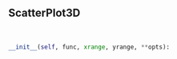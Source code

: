 ## <a id="McUtils.Plots.Plots.ScatterPlot3D">ScatterPlot3D</a>


<a id="McUtils.Plots.Plots.ScatterPlot3D.__init__">&nbsp;</a>
```python
__init__(self, func, xrange, yrange, **opts): 
```


